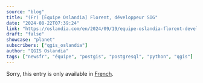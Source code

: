 ```yaml
---
source: "blog"
title: "(Fr) [Équipe Oslandia] Florent, développeur SIG"
date: "2024-08-22T07:39:24"
link: "https://oslandia.com/en/2024/09/19/equipe-oslandia-florent-developpeur-sig/"
draft: "false"
showcase: "planet"
subscribers: ["qgis_oslandia"]
author: "QGIS Oslandia"
tags: ["newsfr", "équipe", "postgis", "postgresql", "python", "qgis"]
---
```


<p class="qtranxs-available-languages-message qtranxs-available-languages-message-en">Sorry, this entry is only available in <a class="qtranxs-available-language-link qtranxs-available-language-link-fr" href="http://oslandia.com/fr/tag/qgis-en/feed/atom/" title="Fr">French</a>.</p>
